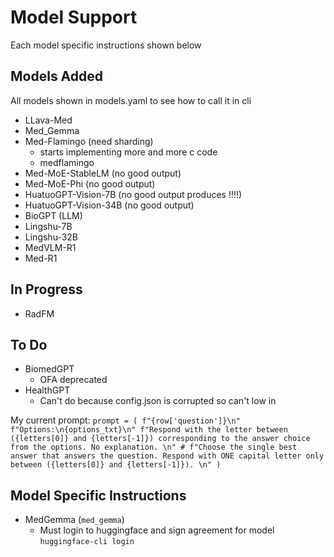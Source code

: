 # Model Support
Each model specific instructions shown below
## Models Added
All models shown in models.yaml to see how to call it in cli
- LLava-Med
- Med_Gemma
- Med-Flamingo (need sharding)
    - starts implementing more and more c code
    - medflamingo
- Med-MoE-StableLM (no good output)
- Med-MoE-Phi (no good output)
- HuatuoGPT-Vision-7B (no good output produces !!!!)
- HuatuoGPT-Vision-34B (no good output)
- BioGPT (LLM)
- Lingshu-7B
- Lingshu-32B
- MedVLM-R1
- Med-R1

## In Progress
- RadFM


## To Do
- BiomedGPT
    - OFA deprecated
- HealthGPT
    - Can't do because config.json is corrupted so can't low in


My current prompt:
`prompt = (
            f"{row['question']}\n"
            f"Options:\n{options_txt}\n"
            f"Respond with the letter between ({letters[0]} and {letters[-1]}) corresponding to the answer choice from the options. No explanation. \n"
            # f"Choose the single best answer that answers the question. Respond with ONE capital letter only between ({letters[0]} and {letters[-1]}). \n"
        )`

## Model Specific Instructions

- MedGemma (`med_gemma`)
    - Must login to huggingface and sign agreement for model `huggingface-cli login`
